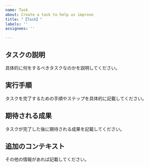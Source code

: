 ```yaml
---
name: Task
about: Create a task to help us improve
title: "【Task】"
labels: ''
assignees: ''

---
```


## タスクの説明
具体的に何をするべきタスクなのかを説明してください。

## 実行手順
タスクを完了するための手順やステップを具体的に記載してください。

## 期待される成果
タスクが完了した後に期待される成果を記載してください。

## 追加のコンテキスト
その他の情報があれば記載してください。
